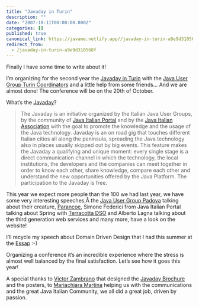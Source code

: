 ```yaml
---
title: "Javaday in Turin"
description: ""
date: "2007-10-11T00:00:00.000Z"
categories: []
published: true
canonical_link: https://javame.netlify.app//javaday-in-turin-a9e9d310568f
redirect_from:
  - /javaday-in-turin-a9e9d310568f
---
```


Finally I have some time to write about it!

I’m organizing for the second year the [Javaday in Turin](http://www.javadaytorino.com) with the [Java User Group Turin Coordinators](http://www.jugtorino.it/vqwiki/jsp/Wiki?WelcomePage) and a little help from some friends… And we are almost done! The conference will be on the 20th of October.

What’s the [Javaday](http://www.javaday.it/)?

> The Javaday is an initiative organized by the Italian Java User Groups, by the community of [Java Italian Portal](http://www.javaportal.it/) and by the [Java Italian Association](http://www.jia.it/) with the goal to promote the knowledge and the usage of the Java technology. Javaday is an on road gig that touches different Italian cities all along the peninsula, spreading the Java technology also in places usually skipped out by big events. This feature makes the Javaday a qualifying and unique moment: every single stage is a direct communication channel in which the technology, the local institutions, the developers and the companies can meet together in order to know each other, share knowledge, compare each other and understand the new opportunities offered by the Java Platform. The participation to the Javaday is free.

This year we expect more people than the 100 we had last year, we have some very interesting speeches,Â the [Java User Group Padova](http://www.jugpadova.it/) talking about their creature, [Parancoe](http://www.parancoe.org/), Simone Federici from Java Italian Portal talking about Spring with [Terracotta DSO](http://www.terracotta.org/) and Alberto Lagna talking about the third generation web services and many more, have a look on the website!

I’ll recycle my speech about Domain Driven Design that I had this summer at the [Essap](http://essap.dicom.uninsubria.it/) :-)

Organizing a conference it’s an incredible experience where the stress is almost well balanced by the final satisfaction. Let’s see how it goes this year!

A special thanks to [Victor Zambrano](http://frwrd.net/) that designed the [Javaday Brochure](http://blog.java2me.org/wp-content/uploads/2007/10/javaday-depliant-v2h.pdf "Javaday Brochure") and the posters, to [Mariachiara Martina](http://www.martina.to.it/) helping us with the communications and the great Java Italian Community, we all did a great job, driven by passion.
